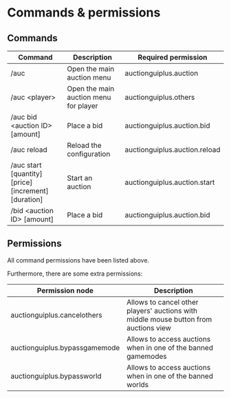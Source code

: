 # Commands & permissions
## Commands
| Command                                              | Description                           | Required permission           |
|------------------------------------------------------|---------------------------------------|-------------------------------|
| /auc                                                 | Open the main auction menu            | auctionguiplus.auction        |
| /auc \<player\>                                        | Open the main auction menu for player | auctionguiplus.others         |
| /auc bid \<auction ID\> [amount]                     | Place a bid                           | auctionguiplus.auction.bid    |
| /auc reload                                          | Reload the configuration              | auctionguiplus.auction.reload |
| /auc start [quantity] [price] [increment] [duration] | Start an auction                      | auctionguiplus.auction.start  |
| /bid \<auction ID\> [amount]                         | Place a bid                           | auctionguiplus.auction.bid    |

## Permissions

All command permissions have been listed above. 

Furthermore, there are some extra permissions:

| Permission node                | Description                                                                          |
|--------------------------------|--------------------------------------------------------------------------------------|
| auctionguiplus.cancelothers    | Allows to cancel other players' auctions with middle mouse button from auctions view |
| auctionguiplus.bypassgamemode  | Allows to access auctions when in one of the banned gamemodes                        |
| auctionguiplus.bypassworld     | Allows to access auctions when in one of the banned worlds                           |
